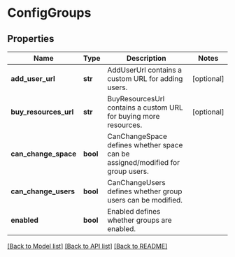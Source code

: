 # ConfigGroups

## Properties
Name | Type | Description | Notes
------------ | ------------- | ------------- | -------------
**add_user_url** | **str** | AddUserUrl contains a custom URL for adding users. | [optional] 
**buy_resources_url** | **str** | BuyResourcesUrl contains a custom URL for buying more resources. | [optional] 
**can_change_space** | **bool** | CanChangeSpace defines whether space can be assigned/modified for group users. | 
**can_change_users** | **bool** | CanChangeUsers defines whether group users can be modified. | 
**enabled** | **bool** | Enabled defines whether groups are enabled. | 

[[Back to Model list]](../README.md#documentation-for-models) [[Back to API list]](../README.md#documentation-for-api-endpoints) [[Back to README]](../README.md)

